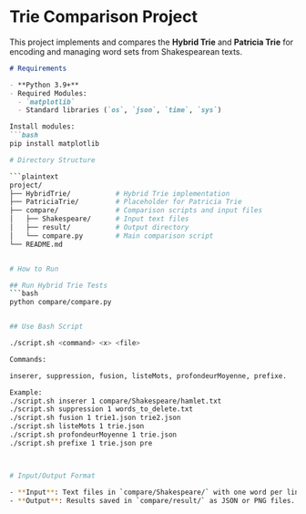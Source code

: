 # Trie Comparison Project

This project implements and compares the **Hybrid Trie** and **Patricia Trie** for encoding and managing word sets from Shakespearean texts.

```markdown
# Requirements

- **Python 3.9+**
- Required Modules:
  - `matplotlib`
  - Standard libraries (`os`, `json`, `time`, `sys`)

Install modules:
```bash
pip install matplotlib

# Directory Structure

```plaintext
project/
├── HybridTrie/           # Hybrid Trie implementation
├── PatriciaTrie/         # Placeholder for Patricia Trie
├── compare/              # Comparison scripts and input files
│   ├── Shakespeare/      # Input text files
│   ├── result/           # Output directory
│   └── compare.py        # Main comparison script
└── README.md


# How to Run

## Run Hybrid Trie Tests
```bash
python compare/compare.py


## Use Bash Script

./script.sh <command> <x> <file>

Commands:

inserer, suppression, fusion, listeMots, profondeurMoyenne, prefixe.

Example:
./script.sh inserer 1 compare/Shakespeare/hamlet.txt
./script.sh suppression 1 words_to_delete.txt
./script.sh fusion 1 trie1.json trie2.json
./script.sh listeMots 1 trie.json
./script.sh profondeurMoyenne 1 trie.json
./script.sh prefixe 1 trie.json pre



# Input/Output Format

- **Input**: Text files in `compare/Shakespeare/` with one word per line.
- **Output**: Results saved in `compare/result/` as JSON or PNG files.




